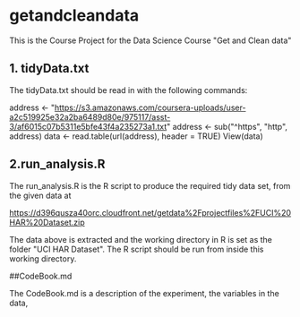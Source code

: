 # getandcleandata
This is the Course Project for the Data Science Course "Get and Clean data"

## 1. tidyData.txt
The tidyData.txt should be read in with the following commands:

address <- "https://s3.amazonaws.com/coursera-uploads/user-a2c519925e32a2ba6489d80e/975117/asst-3/af6015c07b5311e5bfe43f4a235273a1.txt"
address <- sub("^https", "http", address)
data <- read.table(url(address), header = TRUE) 
View(data)

## 2.run_analysis.R

The run_analysis.R is the R script to produce the required tidy data set, from the given data at 

https://d396qusza40orc.cloudfront.net/getdata%2Fprojectfiles%2FUCI%20HAR%20Dataset.zip 

The data above is extracted and the working directory in R is set as the folder "UCI HAR Dataset". The R script should be run from inside this working directory.

##CodeBook.md

The CodeBook.md is a description of the experiment, the variables in the data, 
